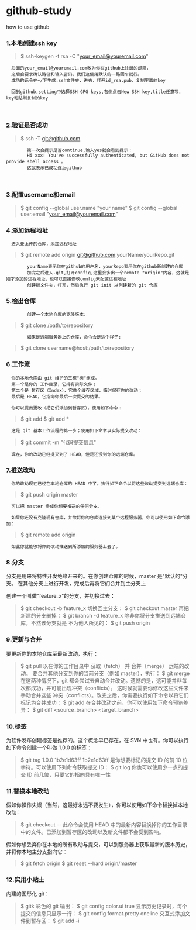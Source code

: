 github-study
======
how to use github

### 1.本地创建ssh key
> $ ssh-keygen -t rsa -C "your_email@youremail.com"
      
      后面的your_email@youremail.com改为你在github上注册的邮箱，
      之后会要求确认路径和输入密码，我们这使用默认的一路回车就行。
      成功的话会在~/下生成.ssh文件夹，进去，打开id_rsa.pub，复制里面的key
  
      回到github,setting中选择SSH GPG keys,右侧点击New SSH key,title任意写，key粘贴刚复制的key
  
### 2.验证是否成功
> $ ssh -T git@github.com

            第一次会提示是否continue,输入yes就会看到提示：
            Hi xxx! You've successfully authenticated, but GitHub does not provide shell access 。
            这就表示已成功连上github
  
### 3.配置username和email
> $ git config --global user.name "your name"
> $ git config --global user.email "your_email@youremail.com"
  
### 4.添加远程地址
      进入要上传的仓库，添加远程地址
> $ git remote add origin git@github.com:yourName/yourRepo.git

            yourName表示你在github的用户名，yourRepo表示你在github新创建的仓库
            加完之后进入.git,打开config,这里会多出一个remote "origin"内容，这就是刚才添加的远程地址，也可以直接修改config来配置远程地址
            创建新文件夹，打开，然后执行 git init 以创建新的 git 仓库
  
### 5.检出仓库
            创建一个本地仓库的克隆版本:
> $ git clone /path/to/repository 

            如果是远端服务器上的仓库，命令会是这个样子:
> $ git clone username@host:/path/to/repository
  
### 6.工作流
      你的本地仓库由 git 维护的三棵"树"组成。
      第一个是你的 工作目录，它持有实际文件；
      第二个是 暂存区（Index），它像个缓存区域，临时保存你的改动；
      最后是 HEAD，它指向你最后一次提交的结果。

      你可以提出更改（把它们添加到暂存区），使用如下命令：
> $ git add <filename>
> $ git add *
      
      这是 git 基本工作流程的第一步；使用如下命令以实际提交改动：
> $ git commit -m "代码提交信息"
      
      现在，你的改动已经提交到了 HEAD，但是还没到你的远端仓库。
  
### 7.推送改动
      你的改动现在已经在本地仓库的 HEAD 中了。执行如下命令以将这些改动提交到远端仓库：
> $ git push origin master

      可以把 master 换成你想要推送的任何分支。
  
      如果你还没有克隆现有仓库，并欲将你的仓库连接到某个远程服务器，你可以使用如下命令添加：
> $ git remote add origin <server>
      
      如此你就能够将你的改动推送到所添加的服务器上去了。
  
### 8.分支
  分支是用来将特性开发绝缘开来的。在你创建仓库的时候，master 是"默认的"分支。
  在其他分支上进行开发，完成后再将它们合并到主分支上
  
  创建一个叫做"feature_x"的分支，并切换过去：
> $ git checkout -b feature_x
  切换回主分支：
> $ git checkout master
  再把新建的分支删掉：
> $ git branch -d feature_x
  除非你将分支推送到远端仓库，不然该分支就是 不为他人所见的：
> $ git push origin <branch>
  
### 9.更新与合并
  要更新你的本地仓库至最新改动，执行：
> $ git pull
  以在你的工作目录中 获取（fetch） 并 合并（merge） 远端的改动。
  要合并其他分支到你的当前分支（例如 master），执行：
> $ git merge <branch>
  在这两种情况下，git 都会尝试去自动合并改动。遗憾的是，这可能并非每次都成功，并可能出现冲突（conflicts）。 这时候就需要你修改这些文件来手动合并这些   冲突（conflicts）。改完之后，你需要执行如下命令以将它们标记为合并成功：
> $ git add <filename>
  在合并改动之前，你可以使用如下命令预览差异：
> $ git diff <source_branch> <target_branch>
  
### 10.标签
  为软件发布创建标签是推荐的。这个概念早已存在，在 SVN 中也有。你可以执行如下命令创建一个叫做 1.0.0 的标签：
> $ git tag 1.0.0 1b2e1d63ff
  1b2e1d63ff 是你想要标记的提交 ID 的前 10 位字符。可以使用下列命令获取提交 ID：
> $ git log
  你也可以使用少一点的提交 ID 前几位，只要它的指向具有唯一性
  
### 11.替换本地改动
  假如你操作失误（当然，这最好永远不要发生），你可以使用如下命令替换掉本地改动：
> $ git checkout -- <filename>
  此命令会使用 HEAD 中的最新内容替换掉你的工作目录中的文件。已添加到暂存区的改动以及新文件都不会受到影响。

  假如你想丢弃你在本地的所有改动与提交，可以到服务器上获取最新的版本历史，并将你本地主分支指向它：
> $ git fetch origin
> $ git reset --hard origin/master
  
### 12.实用小贴士
  内建的图形化 git：
> $ gitk
  彩色的 git 输出：
> $ git config color.ui true
  显示历史记录时，每个提交的信息只显示一行：
> $ git config format.pretty oneline
  交互式添加文件到暂存区：
> $ git add -i

  
